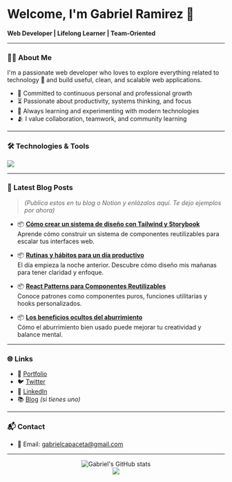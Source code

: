 # Welcome, I'm Gabriel Ramirez 👋  
**Web Developer | Lifelong Learner | Team-Oriented**

---

### 👨‍💻 About Me

I'm a passionate web developer who loves to explore everything related to technology 🤖 and build useful, clean, and scalable web applications.

- 🌿 Committed to continuous personal and professional growth  
- ⏳ Passionate about productivity, systems thinking, and focus  
- 🧠 Always learning and experimenting with modern technologies  
- 🫂 I value collaboration, teamwork, and community learning

---

### 🛠️ Technologies & Tools

<p>
  <img src="https://skillicons.dev/icons?i=html,css,tailwind,javascript,typescript,git,github,nodejs,express,nestjs,postgresql,sqlite,firebase,react,nextjs,astro,docker,cloudflare,vercel,gcp,figma,vscode,linux,markdown,powershell,bash,vite" />
</p>

---

### 📝 Latest Blog Posts

> *(Publica estos en tu blog o Notion y enlázalos aquí. Te dejo ejemplos por ahora)*

- 📦 **[Cómo crear un sistema de diseño con Tailwind y Storybook](https://tu-blog.com/storybook-tailwind)**  
  Aprende cómo construir un sistema de componentes reutilizables para escalar tus interfaces web.

- 📦 **[Rutinas y hábitos para un día productivo](https://tu-blog.com/productividad)**  
  El día empieza la noche anterior. Descubre cómo diseño mis mañanas para tener claridad y enfoque.

- 📦 **[React Patterns para Componentes Reutilizables](https://tu-blog.com/react-patrones)**  
  Conoce patrones como componentes puros, funciones utilitarias y hooks personalizados.

- 📦 **[Los beneficios ocultos del aburrimiento](https://tu-blog.com/aburrimiento-creatividad)**  
  Cómo el aburrimiento bien usado puede mejorar tu creatividad y balance mental.

---

### 🌐 Links

- 🔗 [Portfolio](https://gabrielcapaceta.dev)  
- 🐦 [Twitter](https://twitter.com/gabrielcapaceta)  
- 💼 [LinkedIn](https://linkedin.com/in/gabrielcapaceta)  
- 📚 [Blog](https://blog.gabrielcapaceta.dev) *(si tienes uno)*

---

### 📬 Contact

- 📧 Email: [gabrielcapaceta@gmail.com](mailto:gabrielcapaceta@gmail.com)

---

<!-- Optional: GitHub Stats & Streaks -->
<p align="center">
  <img src="https://github-readme-stats.vercel.app/api?username=gabrielcapaceta&show_icons=true&theme=tokyonight" alt="Gabriel's GitHub stats" />
  <br />
  <img src="https://github-readme-streak-stats.herokuapp.com?user=gabrielcapaceta&theme=tokyonight&date_format=M%20j%5B%2C%20Y%5D" />
</p>
